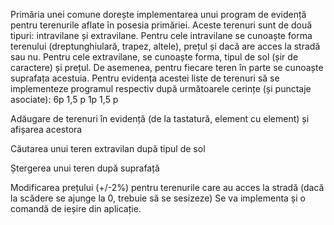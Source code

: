 Primăria unei comune dorește implementarea unui program de evidență pentru terenurile aflate în posesia primăriei. Aceste terenuri sunt de două tipuri: intravilane și extravilane. Pentru cele intravilane se cunoaște forma terenului (dreptunghiulară, trapez, altele), prețul și dacă are acces la stradă sau nu. Pentru cele extravilane, se cunoaște forma, tipul de sol (șir de caractere) și prețul. De asemenea, pentru fiecare teren în parte se cunoaște suprafața acestuia.
Pentru evidența acestei liste de terenuri să se implementeze programul respectiv după următoarele cerințe (și punctaje asociate):
6p
1,5 p
1p
1,5 p

Adăugare de terenuri în evidență (de la tastatură, element cu element) și afișarea acestora

Căutarea unui teren extravilan după tipul de sol

Ștergerea unui teren după suprafață

Modificarea prețului (+/-2%) pentru terenurile care au acces la stradă (dacă la scădere se ajunge la 0, trebuie să se sesizeze)
Se va implementa și o comandă de ieșire din aplicație.
